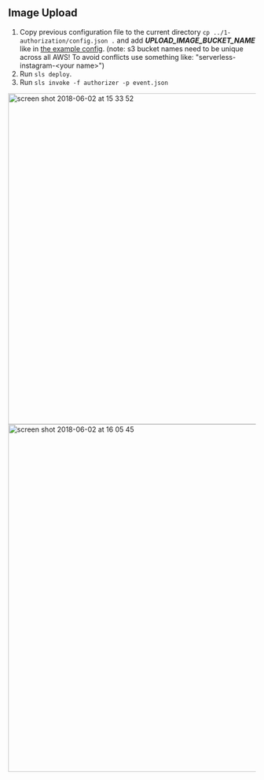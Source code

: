 ## Image Upload

1. Copy previous configuration file to the current directory `cp ../1-authorization/config.json .` and add **_UPLOAD_IMAGE_BUCKET_NAME_** like in [the example config](config.json.example). (note: s3 bucket names need to be unique across all AWS! To avoid conflicts use something like: "serverless-instagram-\<your name>")
2. Run `sls deploy`.
3. Run `sls invoke -f authorizer -p event.json`


<img width="672" alt="screen shot 2018-06-02 at 15 33 52" src="https://user-images.githubusercontent.com/4153982/40877297-e25b8054-667e-11e8-917c-81e61ca0601c.png">
<img width="706" alt="screen shot 2018-06-02 at 16 05 45" src="https://user-images.githubusercontent.com/4153982/40877302-f229c8ce-667e-11e8-8621-a74bf524cdc0.png">
